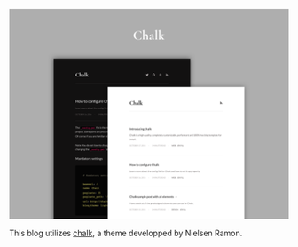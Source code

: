 ![](_assets/images/documentation/chalk-intro@2x.png)

This blog utilizes [chalk](https://github.com/nielsenramon/chalk), a theme developped by Nielsen Ramon.
